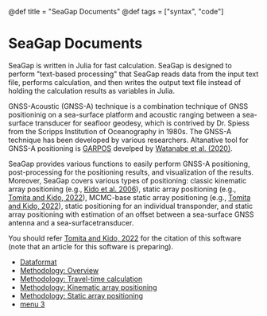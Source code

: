 @def title = "SeaGap Documents"
@def tags = ["syntax", "code"]

# SeaGap Documents

SeaGap is written in Julia for fast calculation. SeaGap is designed to perform "text-based processing" that SeaGap reads data from the input text file, performs calculation, and then writes the output text file instead of holding the calculation results as variables in Julia.

GNSS-Acoustic (GNSS-A) technique is a combination technique of GNSS positioninig on a sea-surface platform and acoustic ranging between a sea-surface transducer for seafloor geodesy, which is contrived by Dr. Spiess from the Scripps Institution of Oceanography in 1980s. The GNSS-A technique has been developed by various researchers. Altanative tool for GNSS-A positioning is [GARPOS](https://github.com/s-watanabe-jhod/garpos) develped by [Watanabe et al. (2020)](https://www.frontiersin.org/articles/10.3389/feart.2020.597532/full).

SeaGap provides various functions to easily perform GNSS-A positioning, post-processing for the positioning results, and visualization of the results. Moreover, SeaGap covers various types of positioning: classic kinematic array positioning (e.g., [Kido et al. 2006](https://earth-planets-space.springeropen.com/articles/10.1186/BF03351996)), static array positioning (e.g., [Tomita and Kido, 2022](https://earth-planets-space.springeropen.com/articles/10.1186/s40623-022-01740-0)), MCMC-base static array positioning (e.g., [Tomita and Kido, 2022](https://earth-planets-space.springeropen.com/articles/10.1186/s40623-022-01740-0)), static positioning for an individual transponder, and static array positioning with estimation of an offset between a sea-surface GNSS antenna and a sea-surfacetransducer.

You should refer  [Tomita and Kido, 2022](https://earth-planets-space.springeropen.com/articles/10.1186/s40623-022-01740-0) for the citation of this software (note that an article  for this software is preparing). 


* [Dataformat](/dataformat/)
* [Methodology: Overview](/methodoverview/)
* [Methodology: Travel-time calculation](/methodtt/)
* [Methodology: Kinematic array positioning](/methodkinematic/)
* [Methodology: Static array positioning](/methodstatic/)
* [menu 3](/menu3/)

